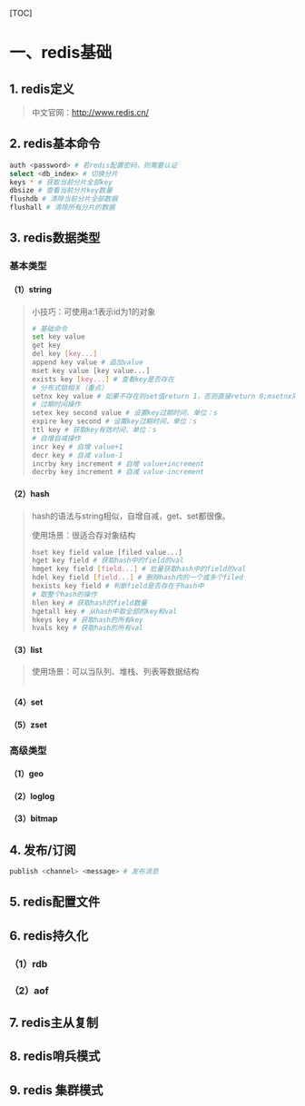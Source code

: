 [TOC]

# 一、redis基础

## 1. redis定义

> 中文官网：http://www.redis.cn/

## 2. redis基本命令

```bash
auth <password>	# 若redis配置密码，则需要认证
select <db_index> # 切换分片
keys * # 获取当前分片全部key
dbsize # 查看当前分片key数量
flushdb # 清除当前分片全部数据
flushall # 清除所有分片的数据 
```



## 3.  redis数据类型

### 基本类型

#### （1）string

> 小技巧：可使用a:1表示id为1的对象
>
> ```bash
> # 基础命令
> set key value
> get key
> del key [key...]
> append key value # 追加value
> mset key value [key value...]
> exists key [key...] # 查看key是否存在
> # 分布式锁相关（重点）
> setnx key value # 如果不存在则set值return 1，否则直接return 0;msetnx同理
> # 过期时间操作
> setex key second value # 设置key过期时间，单位：s
> expire key second # 设置key过期时间，单位：s
> ttl key # 获取key有效时间，单位：s
> # 自增自减操作
> incr key # 自增 value+1
> decr key # 自减 value-1
> incrby key increment # 自增 value+increment
> decrby key increment # 自减 value-increment
> ```

#### （2）hash

> hash的语法与string相似，自增自减，get、set都很像。
>
> 使用场景：很适合存对象结构
>
> ```bash
> hset key field value [filed value...]
> hget key field # 获取hash中的field的val
> hmget key field [field...] # 批量获取hash中的field的val
> hdel key field [field...] # 删除hash内的一个或多个filed
> hexists key field # 判断field是否存在于hash中
> # 取整个hash的操作
> hlen key # 获取hash的field数量
> hgetall key # 从hash中取全部的key和val
> hkeys key # 获取hash的所有key
> hvals key # 获取hash的所有val
> ```

#### （3）list

>使用场景：可以当队列、堆栈、列表等数据结构
>
>```bash
>
>```
>
>

#### （4）set

>
>
>

#### （5）zset

### 高级类型

#### （1）geo

#### （2）loglog

#### （3）bitmap

## 4. 发布/订阅

```bash
publish <channel> <message> # 发布消息
```



## 5. redis配置文件



## 6. redis持久化

### （1）rdb



### （2）aof



## 7. redis主从复制



## 8. redis哨兵模式



## 9. redis 集群模式
